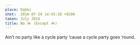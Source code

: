 ```yaml
---
place: Dąbki
shot:  2016-07-29 14:45:38 +0200
taken: July 2016
title: No 🚲 (Except 🚲)
---
```


Ain’t no party like a cycle party ’cause a cycle party goes ’round.
